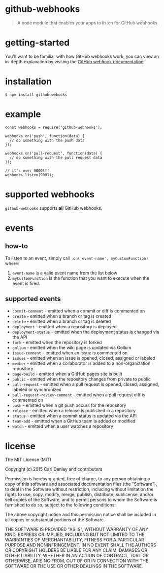 # github-webhooks

> A node module that enables your apps to listen for GitHub webhooks.

# getting-started

You'll want to be familiar with how GitHub webhooks work; you can view an in-depth explanation by visiting the [GitHub webhook documentation](https://developer.github.com/webhooks/).
 
# installation

```
$ npm install github-webooks
```

# example

```
const webhooks = require('github-webhooks');

webhooks.on('push', function(data) {
  // do something with the push data
});

webhooks.on('pull-request', function(data) {
  // do something with the pull request data
});

// it's over 9000!!!
webhooks.listen(9001);
```

# supported webhooks

`github-webhooks` supports **all** GitHub webhooks.

# events

## how-to
To listen to an event, simply call `.on('event-name', myCustomFunction)` where:

1. `event-name` is a valid event name from the list below
1. `myCustomFunction` is the function that you want to execute when the event is fired.

## supported events

* `commit-comment` - emitted when a commit or diff is commented on
* `create` - emitted when a branch or tag is created
* `delete` - emitted when a branch or tag is deleted
* `deployment` - emitted when a repository is deployed
* `deployment-status` - emitted when the deployment status is changed via the API
* `fork` - emitted when the repository is forked
* `gollum` - emitted when the wiki page is updated via Gollum
* `issue-comment` - emitted when an issue is commented on
* `issues` - emitted when an issue is opened, closed, assigned or labeled
* `member` - emitted when a collaborator is added to a non-organization repository
* `page-build` - emitted when a GitHub pages site is built
* `public` - emitted when the repository changes from private to public
* `pull-request` - emitted when a pull request is opened, closed, assigned, labeled or synchronized
* `pull-request-review-comment` - emitted when a pull request diff is commented on
* `push` - emitted when a git push occurs for the repository
* `release` - emitted when a release is published in a repository
* `status` - emitted when a commit status is updated via the API
* `team-add` - emitted when a GitHub team is added or modified
* `watch` - emitted when a user watches a repository

# license

The MIT License (MIT)

Copyright (c) 2015 Carl Danley and contributors

Permission is hereby granted, free of charge, to any person obtaining a copy of this software and associated documentation files (the "Software"), to deal in the Software without restriction, including without limitation the rights to use, copy, modify, merge, publish, distribute, sublicense, and/or sell copies of the Software, and to permit persons to whom the Software is furnished to do so, subject to the following conditions:

The above copyright notice and this permission notice shall be included in all copies or substantial portions of the Software.

THE SOFTWARE IS PROVIDED "AS IS", WITHOUT WARRANTY OF ANY KIND, EXPRESS OR IMPLIED, INCLUDING BUT NOT LIMITED TO THE WARRANTIES OF MERCHANTABILITY, FITNESS FOR A PARTICULAR PURPOSE AND NONINFRINGEMENT. IN NO EVENT SHALL THE AUTHORS OR COPYRIGHT HOLDERS BE LIABLE FOR ANY CLAIM, DAMAGES OR OTHER LIABILITY, WHETHER IN AN ACTION OF CONTRACT, TORT OR OTHERWISE, ARISING FROM, OUT OF OR IN CONNECTION WITH THE SOFTWARE OR THE USE OR OTHER DEALINGS IN THE SOFTWARE.
